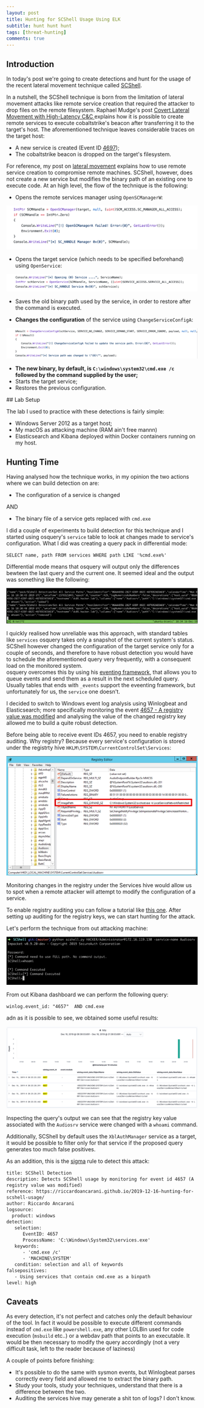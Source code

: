 ```yaml
---
layout: post
title: Hunting for SCShell Usage Using ELK
subtitle: hunt hunt hunt
tags: [threat-hunting]
comments: true
---
```


## Introduction
In today's post we're going to create detections and hunt for the usage of the recent lateral movement technique called [SCShell](https://github.com/Mr-Un1k0d3r/SCShell).

In a nutshell, the SCShell technique is born from the limitation of lateral movement attacks like remote service creation that required the attacker to drop files on the remote filesystem. Raphael Mudge's post [Covert Lateral Movement with High-Latency C&C ](https://blog.cobaltstrike.com/2014/04/30/lateral-movement-with-high-latency-cc/) explains how it is possible to create remote services to execute cobaltstrike's beacon after transferring it to the target's host.
The aforementioned technique leaves considerable traces on the target host:

* A new service is created (Event ID [4697](https://www.ultimatewindowssecurity.com/securitylog/encyclopedia/event.aspx?eventID=4697));
* The cobaltstrike beacon is dropped on the target's filesystem.

For reference, my post on [lateral movement](https://riccardoancarani.github.io//assets/2019-10-04-lateral-movement-megaprimer/#remote-service-creation) explains how to use remote service creation to compromise remote machines.
SCShell, however, does not create a new service but modifies the binary path of an existing one to execute code.
At an high level, the flow of the technique is the following:

* Opens the remote services manager using `OpenSCManagerW`:

![](/assets/2019-12-16-hunting-for-scshell-usage/f7a6acbd9bfc261f5abae714e4f939d7.png)

* Opens the target service (which needs to be specified beforehand) using `OpenService`:

![](/assets/2019-12-16-hunting-for-scshell-usage/a3b14f231edf1a6c13a4c5c1c05c62e9.png)

* Saves the old binary path used by the service, in order to restore after the command is executed.

* **Changes the configuration** of the service using `ChangeServiceConfigA`:

![](/assets/2019-12-16-hunting-for-scshell-usage/c672b4d419c5bd03073cae9184e74451.png)

* **The new binary, by default, is `C:\windows\system32\cmd.exe /c` followed by the command supplied by the user;**
* Starts the target service;
* Restores the previous configuration.

## Lab Setup

The lab I used to practice with these detections is fairly simple:
* Windows Server 2012 as a target host;
* My macOS as attacking machine (RAM ain't free mannn)
* Elasticsearch and Kibana deployed within Docker containers running on my host.

## Hunting Time

Having analysed how the technique works, in my opinion the two actions where we can build detection on are:

* The configuration of a service is changed

AND

* The binary file of a service gets replaced with `cmd.exe`

I did a couple of experiments to build detection for this technique and I started using osquery's `service` table to look at changes made to service's configuration. What I did was creating a query pack in differential mode:

```
SELECT name, path FROM services WHERE path LIKE '%cmd.exe%'
```

Differential mode means that osquery will output only the differences bewteen the last query and the current one. It seemed ideal and the output was something like the following:

![](/assets/2019-12-16-hunting-for-scshell-usage/e33194fa150c2c01424d0ac0823ecd28.png)

I quickly realised how unreliable was this approach, with standard tables like `services` osquery takes only a snapshot of the current system's status. SCShell however changed the configuration of the target service only for a couple of seconds, and therefore to have robust detection you would have to schedule the aforementioned query very frequently, with a consequent load on the monitored system.  
osquery overcomes this by using his [eventing framework](https://osquery.readthedocs.io/en/stable/development/pubsub-framework/), that allows you to queue events and send them as a result in the next scheduled query. Usually tables that ends with `_events` support the eveenting framework, but unfortunately for us, the `service` one doesn't.

I decided to switch to Windows event log analysis using Winlogbeat and Elasticsearch; more specifically monitoring the event [4657 - A registry value was modified](https://docs.microsoft.com/en-us/windows/security/threat-protection/auditing/event-4657) and analysing the value of the changed registry key allowed me to build a quite robust detection.

Before being able to receive event IDs 4657, you need to enable registry auditing. Why registry? Because every service's configuration is stored under the registrty hive `HKLM\SYSTEM\CurrentControlSet\Services`:

![](/assets/2019-12-16-hunting-for-scshell-usage/d48e0f4b11ff919fee19846e430903cb.png)

Monitoring changes in the registry under the Services hive would allow us to spot when a remote attacker will attempt to modify the configuration of a service.

To enable registry auditing you can follow a tutorial like [this one](http://kb.gfi.com/articles/SkyNet_Article/KBID002902).
After setting up auditing for the registry keys, we can start hunting for the attack.

Let's perform the technique from out attacking machine:

![](/assets/2019-12-16-hunting-for-scshell-usage/278e7f4f8ec3016bb95f71b9816e6877.png)

From out Kibana dashboard we can perform the following query:

```
winlog.event_id: "4657"  AND cmd.exe
```

adn as it is possible to see, we obtained some useful results:

![](/assets/2019-12-16-hunting-for-scshell-usage/daaed4ae545a5651a46ad678c45037d1.png)

Inspecting the query's output we can see that the registry key value associated with the `Audiosrv` service were changed with a `whoami` command.

Additionally, SCShell by default uses the `XblAuthManager` service as a target, it would be possible to filter only for that service if the proposed query generates too much false positives.

As an addition, this is the [sigma](https://github.com/Neo23x0/sigma) rule to detect this attack:

```
title: SCShell Detection
description: Detects SCShell usage by monitoring for event id 4657 (A registry value was modified)
reference: https://riccardoancarani.github.io/2019-12-16-hunting-for-scshell-usage/
author: Riccardo Ancarani
logsource:
  product: windows
detection:
   selection:
      EventID: 4657
      ProcessName: 'C:\Windows\System32\services.exe'
   keywords:
      - 'cmd.exe /c'
      - 'MACHINE\SYSTEM'
   condition: selection and all of keywords
falsepositives:
   - Using services that contain cmd.exe as a binpath
level: high
```

## Caveats

As every detection, it's not perfect and catches only the default behaviour of the tool. In fact it would be possible to execute different commands instead of `cmd.exe` like `powershell.exe`, any other LOLBin used for code execution (`msbuild` etc..) or a webdav path that points to an executable. It would be then necessary to modify the query accordingly (not a very difficult task, left to the reader because of laziness)

A couple of points before finishing:

* It's possible to do the same with sysmon events, but Winlogbeat parses correctly every field and allowed me to extract the binary path.
* Study your tools, study your techniques, understand that there is a difference between the two.
* Auditing the services hive may generate a shit ton of logs? I don't know.
